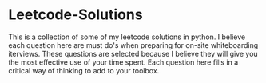 # Leetcode-Solutions
This is a collection of some of my leetcode solutions in python. I believe each question here are must do's when preparing for on-site whiteboarding iterviews. These questions are selected because I believe they will give you the most effective use of your time spent. Each question here fills in a critical way of thinking to add to your toolbox.
